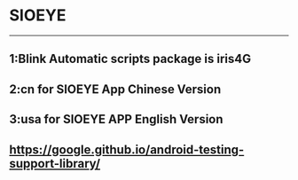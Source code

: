 # SIOEYE
-------------------------------------------------------------
1:Blink Automatic scripts package is iris4G
--------------------------------------------------------------
2:cn for SIOEYE App  Chinese Version
--------------------------------------------------------------
3:usa for SIOEYE APP  English Version
-------------------------------------------------------------
https://google.github.io/android-testing-support-library/
-------------------------------------------------------------



